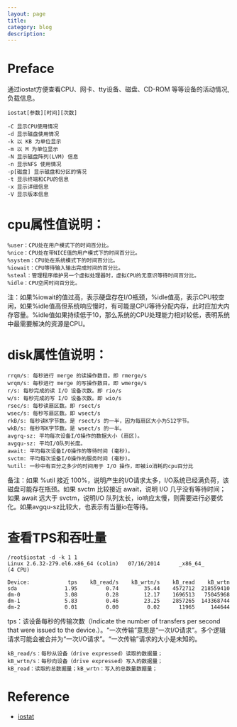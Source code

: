 ```yaml
---
layout: page
title:
category: blog
description:
---
```

# Preface
通过iostat方便查看CPU、网卡、tty设备、磁盘、CD-ROM 等等设备的活动情况, 负载信息。

	iostat[参数][时间][次数]

	-C 显示CPU使用情况
	-d 显示磁盘使用情况
	-k 以 KB 为单位显示
	-m 以 M 为单位显示
	-N 显示磁盘阵列(LVM) 信息
	-n 显示NFS 使用情况
	-p[磁盘] 显示磁盘和分区的情况
	-t 显示终端和CPU的信息
	-x 显示详细信息
	-V 显示版本信息

# cpu属性值说明：

	%user：CPU处在用户模式下的时间百分比。
	%nice：CPU处在带NICE值的用户模式下的时间百分比。
	%system：CPU处在系统模式下的时间百分比。
	%iowait：CPU等待输入输出完成时间的百分比。
	%steal：管理程序维护另一个虚拟处理器时，虚拟CPU的无意识等待时间百分比。
	%idle：CPU空闲时间百分比。

注：如果%iowait的值过高，表示硬盘存在I/O瓶颈，%idle值高，表示CPU较空闲，如果%idle值高但系统响应慢时，有可能是CPU等待分配内存，此时应加大内存容量。%idle值如果持续低于10，那么系统的CPU处理能力相对较低，表明系统中最需要解决的资源是CPU。

# disk属性值说明：

	rrqm/s: 每秒进行 merge 的读操作数目。即 rmerge/s
	wrqm/s: 每秒进行 merge 的写操作数目。即 wmerge/s
	r/s: 每秒完成的读 I/O 设备次数。即 rio/s
	w/s: 每秒完成的写 I/O 设备次数。即 wio/s
	rsec/s: 每秒读扇区数。即 rsect/s
	wsec/s: 每秒写扇区数。即 wsect/s
	rkB/s: 每秒读K字节数。是 rsect/s 的一半，因为每扇区大小为512字节。
	wkB/s: 每秒写K字节数。是 wsect/s 的一半。
	avgrq-sz: 平均每次设备I/O操作的数据大小 (扇区)。
	avgqu-sz: 平均I/O队列长度。
	await: 平均每次设备I/O操作的等待时间 (毫秒)。
	svctm: 平均每次设备I/O操作的服务时间 (毫秒)。
	%util: 一秒中有百分之多少的时间用于 I/O 操作，即被io消耗的cpu百分比

备注：如果 %util 接近 100%，说明产生的I/O请求太多，I/O系统已经满负荷，该磁盘可能存在瓶颈。如果 svctm 比较接近 await，说明 I/O 几乎没有等待时间；如果 await 远大于 svctm，说明I/O 队列太长，io响应太慢，则需要进行必要优化。如果avgqu-sz比较大，也表示有当量io在等待。

# 查看TPS和吞吐量

	/root$iostat -d -k 1 1
	Linux 2.6.32-279.el6.x86_64 (colin)   07/16/2014      _x86_64_        (4 CPU)

	Device:            tps    kB_read/s    kB_wrtn/s    kB_read    kB_wrtn
	sda               1.95         0.74        35.44    4572712  218559410
	dm-0              3.08         0.28        12.17    1696513   75045968
	dm-1              5.83         0.46        23.25    2857265  143368744
	dm-2              0.01         0.00         0.02      11965     144644

tps：该设备每秒的传输次数（Indicate the number of transfers per second that were issued to the device.）。“一次传输”意思是“一次I/O请求”。多个逻辑请求可能会被合并为“一次I/O请求”。“一次传输”请求的大小是未知的。

	kB_read/s：每秒从设备（drive expressed）读取的数据量；
	kB_wrtn/s：每秒向设备（drive expressed）写入的数据量；
	kB_read：读取的总数据量；kB_wrtn：写入的总数量数据量；

# Reference
- [iostat]

[iostat]: http://linuxtools-rst.readthedocs.org/zh_CN/latest/tool/iostat.html
